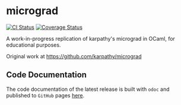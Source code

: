 # micrograd

[![CI Status](https://github.com/mbarbin/micrograd/workflows/ci/badge.svg)](https://github.com/mbarbin/micrograd/actions/workflows/ci.yml)
[![Coverage Status](https://coveralls.io/repos/github/mbarbin/micrograd/badge.svg?branch=main)](https://coveralls.io/github/mbarbin/micrograd?branch=main)

A work-in-progress replication of karpathy's micrograd in OCaml, for educational purposes.

Original work at https://github.com/karpathy/micrograd

## Code Documentation

The code documentation of the latest release is built with `odoc` and published
to `GitHub` pages [here](https://mbarbin.github.io/micrograd).

